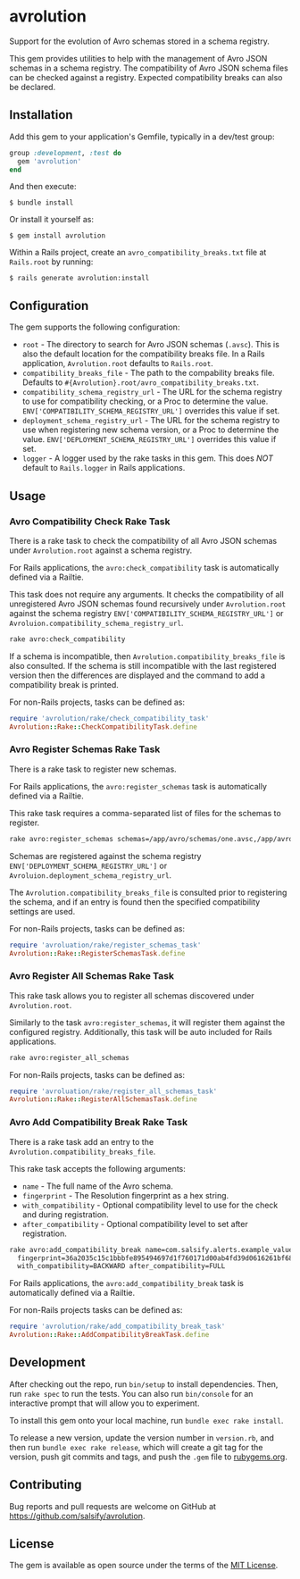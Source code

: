 # avrolution

Support for the evolution of Avro schemas stored in a schema registry.

This gem provides utilities to help with the management of Avro JSON schemas in a
schema registry. The compatibility of Avro JSON schema files can be checked
against a registry. Expected compatibility breaks can also be declared.

## Installation

Add this gem to your application's Gemfile, typically in a dev/test group:

```ruby
group :development, :test do
  gem 'avrolution'
end
```

And then execute:

    $ bundle install

Or install it yourself as:

    $ gem install avrolution

Within a Rails project, create an `avro_compatibility_breaks.txt` file at
`Rails.root` by running:

    $ rails generate avrolution:install

## Configuration

The gem supports the following configuration:

* `root` - The directory to search for Avro JSON schemas (`.avsc`). This is also
  the default location for the compatibility breaks file. In a Rails application,
  `Avrolution.root` defaults to `Rails.root`.
* `compatibility_breaks_file` - The path to the compability breaks file. Defaults
  to `#{Avrolution}.root/avro_compatibility_breaks.txt`.
* `compatibility_schema_registry_url` - The URL for the schema registry to use
  for compatibility checking, or a Proc to determine the value.
  `ENV['COMPATIBILITY_SCHEMA_REGISTRY_URL']` overrides this value if set.
* `deployment_schema_registry_url` - The URL for the schema registry to use
  when registering new schema version, or a Proc to determine the value.
  `ENV['DEPLOYMENT_SCHEMA_REGISTRY_URL']` overrides this value if set.
* `logger` - A logger used by the rake tasks in this gem. This does _NOT_ default
  to `Rails.logger` in Rails applications.

## Usage

### Avro Compatibility Check Rake Task

There is a rake task to check the compatibility of all Avro JSON schemas under
`Avrolution.root` against a schema registry.

For Rails applications, the `avro:check_compatibility` task is automatically
defined via a Railtie.

This task does not require any arguments. It checks the
compatibility of all unregistered Avro JSON schemas found recursively under `Avrolution.root`
against the schema registry `ENV['COMPATIBILITY_SCHEMA_REGISTRY_URL']` or
`Avroluion.compatibility_schema_registry_url`.

```bash
rake avro:check_compatibility
```

If a schema is incompatible, then `Avrolution.compatibility_breaks_file` is also
consulted. If the schema is still incompatible with the last registered version
then the differences are displayed and the command to add a compatibility break
is printed.

For non-Rails projects, tasks can be defined as:

```ruby
require 'avrolution/rake/check_compatibility_task'
Avrolution::Rake::CheckCompatibilityTask.define
```

### Avro Register Schemas Rake Task

There is a rake task to register new schemas.

For Rails applications, the `avro:register_schemas` task is automatically
defined via a Railtie.

This rake task requires a comma-separated list of files for the schemas to register.

```bash
rake avro:register_schemas schemas=/app/avro/schemas/one.avsc,/app/avro/schema/two.avsc
```

Schemas are registered against the schema registry
`ENV['DEPLOYMENT_SCHEMA_REGISTRY_URL']` or
`Avroluion.deployment_schema_registry_url`.

The `Avrolution.compatibility_breaks_file` is consulted prior to registering the
schema, and if an entry is found then the specified compatibility settings are
used.

For non-Rails projects, tasks can be defined as:

```ruby
require 'avroluation/rake/register_schemas_task'
Avrolution::Rake::RegisterSchemasTask.define
```

### Avro Register All Schemas Rake Task

This rake task allows you to register all schemas discovered under `Avrolution.root`.

Similarly to the task `avro:register_schemas`, it will register them against the configured
registry. Additionally, this task will be auto included for Rails applications.

```bash
rake avro:register_all_schemas
```

For non-Rails projects, tasks can be defined as:

```ruby
require 'avroluation/rake/register_all_schemas_task'
Avrolution::Rake::RegisterAllSchemasTask.define
```

### Avro Add Compatibility Break Rake Task

There is a rake task add an entry to the `Avrolution.compatibility_breaks_file`.

This rake task accepts the following arguments:
* `name` - The full name of the Avro schema.
* `fingerprint` - The Resolution fingerprint as a hex string.
* `with_compatibility` - Optional compatibility level to use for the check and
 during registration.
* `after_compatibility` - Optional compatibility level to set after registration.

```bash
rake avro:add_compatibility_break name=com.salsify.alerts.example_value \
  fingerprint=36a2035c15c1bbbfe895494697d1f760171d00ab4fd39d0616261bf6854374f9 \
  with_compatibility=BACKWARD after_compatibility=FULL
```

For Rails applications, the `avro:add_compatibility_break` task is automatically
defined via a Railtie.

For non-Rails projects tasks can be defined as:

```ruby
require 'avrolution/rake/add_compatibility_break_task'
Avrolution::Rake::AddCompatibilityBreakTask.define
```

## Development

After checking out the repo, run `bin/setup` to install dependencies. Then,
run `rake spec` to run the tests. You can also run `bin/console` for an
interactive prompt that will allow you to experiment.

To install this gem onto your local machine, run `bundle exec rake install`. 

To release a new version, update the version number in `version.rb`, and then
run `bundle exec rake release`, which will create a git tag for the version,
push git commits and tags, and push the `.gem` file to
[rubygems.org](https://rubygems.org).

## Contributing

Bug reports and pull requests are welcome on GitHub at
https://github.com/salsify/avrolution.

## License

The gem is available as open source under the terms of the
[MIT License](http://opensource.org/licenses/MIT).

